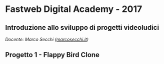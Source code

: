 # Fastweb Digital Academy - 2017
## Introduzione allo sviluppo di progetti videoludici
*Docente: Marco Secchi ([marcosecchi.it](http://marcosecchi.it))*

## Progetto 1 - Flappy Bird Clone
